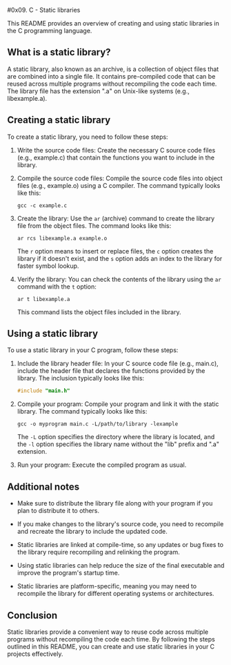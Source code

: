 #0x09. C - Static libraries


This README provides an overview of creating and using static libraries in the C programming language.

## What is a static library?

A static library, also known as an archive, is a collection of object files that are combined into a single file. It contains pre-compiled code that can be reused across multiple programs without recompiling the code each time. The library file has the extension ".a" on Unix-like systems (e.g., libexample.a).

## Creating a static library

To create a static library, you need to follow these steps:

1. Write the source code files: Create the necessary C source code files (e.g., example.c) that contain the functions you want to include in the library.

2. Compile the source code files: Compile the source code files into object files (e.g., example.o) using a C compiler. The command typically looks like this:

   ```shell
   gcc -c example.c
   ```

3. Create the library: Use the `ar` (archive) command to create the library file from the object files. The command looks like this:

   ```shell
   ar rcs libexample.a example.o
   ```

   The `r` option means to insert or replace files, the `c` option creates the library if it doesn't exist, and the `s` option adds an index to the library for faster symbol lookup.

4. Verify the library: You can check the contents of the library using the `ar` command with the `t` option:

   ```shell
   ar t libexample.a
   ```

   This command lists the object files included in the library.

## Using a static library

To use a static library in your C program, follow these steps:

1. Include the library header file: In your C source code file (e.g., main.c), include the header file that declares the functions provided by the library. The inclusion typically looks like this:

   ```c
   #include "main.h"
   ```

2. Compile your program: Compile your program and link it with the static library. The command typically looks like this:

   ```shell
   gcc -o myprogram main.c -L/path/to/library -lexample
   ```

   The `-L` option specifies the directory where the library is located, and the `-l` option specifies the library name without the "lib" prefix and ".a" extension.

3. Run your program: Execute the compiled program as usual.

## Additional notes

- Make sure to distribute the library file along with your program if you plan to distribute it to others.

- If you make changes to the library's source code, you need to recompile and recreate the library to include the updated code.

- Static libraries are linked at compile-time, so any updates or bug fixes to the library require recompiling and relinking the program.

- Using static libraries can help reduce the size of the final executable and improve the program's startup time.

- Static libraries are platform-specific, meaning you may need to recompile the library for different operating systems or architectures.

## Conclusion

Static libraries provide a convenient way to reuse code across multiple programs without recompiling the code each time. By following the steps outlined in this README, you can create and use static libraries in your C projects effectively.

